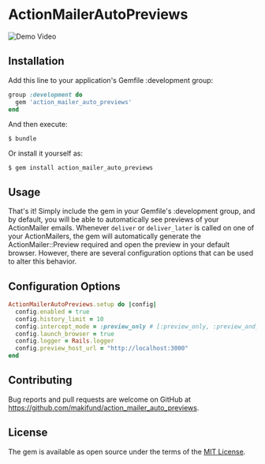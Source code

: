 # ActionMailerAutoPreviews

![Demo Video](https://media.giphy.com/media/26AHFOLhi11OmM0Yo/giphy.gif)

## Installation

Add this line to your application's Gemfile :development group:

```ruby
group :development do
  gem 'action_mailer_auto_previews'
end
```

And then execute:

    $ bundle

Or install it yourself as:

    $ gem install action_mailer_auto_previews

## Usage

That's it! Simply include the gem in your Gemfile's :development group, and by default, you will be able to automatically see previews of your ActionMailer emails. Whenever `deliver` or `deliver_later`
is called on one of your ActionMailers, the gem will automatically generate the ActionMailer::Preview required and open the preview in your default browser. However, there are several configuration options
that can be used to alter this behavior.

## Configuration Options
```ruby
ActionMailerAutoPreviews.setup do |config|
  config.enabled = true
  config.history_limit = 10
  config.intercept_mode = :preview_only # [:preview_only, :preview_and_deliver]
  config.launch_browser = true
  config.logger = Rails.logger
  config.preview_host_url = "http://localhost:3000"
end
```

## Contributing

Bug reports and pull requests are welcome on GitHub at https://github.com/makifund/action_mailer_auto_previews.


## License

The gem is available as open source under the terms of the [MIT License](http://opensource.org/licenses/MIT).

